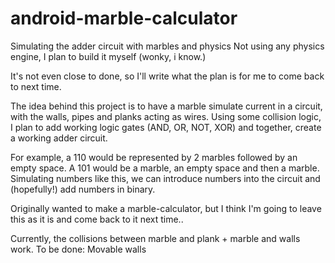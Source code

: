 # android-marble-calculator
Simulating the adder circuit with marbles and physics
Not using any physics engine, I plan to build it myself (wonky, i know.)

It's not even close to done, so I'll write what the plan is for me to come back to next time.

The idea behind this project is to have a marble simulate current in a circuit, with the walls, pipes and planks acting as wires.
Using some collision logic, I plan to add working logic gates (AND, OR, NOT, XOR) and together, create a working adder circuit.

For example, a 110 would be represented by 2 marbles followed by an empty space. A 101 would be a marble, an empty space and then a marble.
Simulating numbers like this, we can introduce numbers into the circuit and (hopefully!) add numbers in binary.


Originally wanted to make a marble-calculator, but I think I'm going to leave this as it is and come back to it next time..

Currently, the collisions between marble and plank + marble and walls work.
To be done: 
Movable walls

